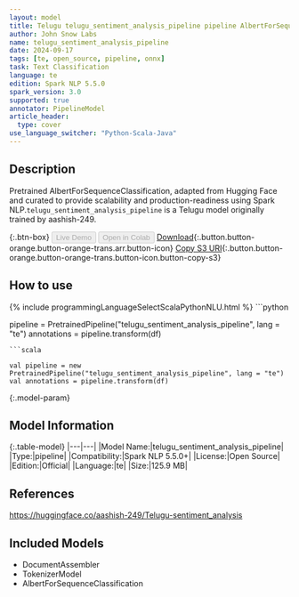 ```yaml
---
layout: model
title: Telugu telugu_sentiment_analysis_pipeline pipeline AlbertForSequenceClassification from aashish-249
author: John Snow Labs
name: telugu_sentiment_analysis_pipeline
date: 2024-09-17
tags: [te, open_source, pipeline, onnx]
task: Text Classification
language: te
edition: Spark NLP 5.5.0
spark_version: 3.0
supported: true
annotator: PipelineModel
article_header:
  type: cover
use_language_switcher: "Python-Scala-Java"
---
```


## Description

Pretrained AlbertForSequenceClassification, adapted from Hugging Face and curated to provide scalability and production-readiness using Spark NLP.`telugu_sentiment_analysis_pipeline` is a Telugu model originally trained by aashish-249.

{:.btn-box}
<button class="button button-orange" disabled>Live Demo</button>
<button class="button button-orange" disabled>Open in Colab</button>
[Download](https://s3.amazonaws.com/auxdata.johnsnowlabs.com/public/models/telugu_sentiment_analysis_pipeline_te_5.5.0_3.0_1726605971118.zip){:.button.button-orange.button-orange-trans.arr.button-icon}
[Copy S3 URI](s3://auxdata.johnsnowlabs.com/public/models/telugu_sentiment_analysis_pipeline_te_5.5.0_3.0_1726605971118.zip){:.button.button-orange.button-orange-trans.button-icon.button-copy-s3}

## How to use



<div class="tabs-box" markdown="1">
{% include programmingLanguageSelectScalaPythonNLU.html %}
```python

pipeline = PretrainedPipeline("telugu_sentiment_analysis_pipeline", lang = "te")
annotations =  pipeline.transform(df)   

```
```scala

val pipeline = new PretrainedPipeline("telugu_sentiment_analysis_pipeline", lang = "te")
val annotations = pipeline.transform(df)

```
</div>

{:.model-param}
## Model Information

{:.table-model}
|---|---|
|Model Name:|telugu_sentiment_analysis_pipeline|
|Type:|pipeline|
|Compatibility:|Spark NLP 5.5.0+|
|License:|Open Source|
|Edition:|Official|
|Language:|te|
|Size:|125.9 MB|

## References

https://huggingface.co/aashish-249/Telugu-sentiment_analysis

## Included Models

- DocumentAssembler
- TokenizerModel
- AlbertForSequenceClassification